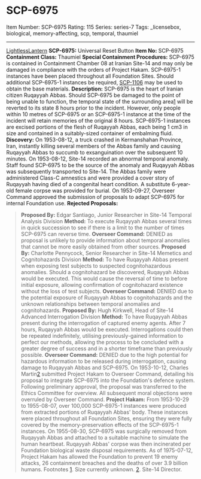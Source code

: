 # SCP-6975
Item Number: SCP-6975
Rating: 115
Series: series-7
Tags: _licensebox, biological, memory-affecting, scp, temporal, thaumiel

---

[LightlessLantern](javascript:;)
**SCP-6975:** Universal Reset Button
**Item No:** SCP-6975
**Containment Class:** Thaumiel
**Special Containment Procedures:** SCP-6975 is contained in Containment Chamber 08 at Iranian Site-14 and may only be damaged in compliance with the orders of Project Hakam.
SCP-6975-1 instances have been placed throughout all Foundation Sites. Should additional SCP-6975-1 instances be required, [SCP-1106](/scp-1106) may be used to obtain the base materials.
**Description:** SCP-6975 is the heart of Iranian citizen Ruqayyah Abbas. Should SCP-6975 be damaged to the point of being unable to function, the temporal state of the surrounding area[1](javascript:;) will be reverted to its state 8 hours prior to the incident. However, only people within 10 metres of SCP-6975 or an SCP-6975-1 instance at the time of the incident will retain memories of the original 8 hours.
SCP-6975-1 instances are excised portions of the flesh of Ruqayyah Abbas, each being 1 cm3 in size and contained in a suitably-sized container of embalming fluid.
**Discovery:** On 1953-08-12, a truck crashed in Kermanshahan Province, Iran, instantly killing several members of the Abbas family and causing Ruqayyah Abbas to succumb to exsanguination over the subsequent 10 minutes.
On 1953-08-12, Site-14 recorded an abnormal temporal anomaly. Staff found SCP-6975 to be the source of the anomaly and Ruqayyah Abbas was subsequently transported to Site-14. The Abbas family were administered Class-C amnestics and were provided a cover story of Ruqayyah having died of a congenital heart condition. A substitute 6-year-old female corpse was provided for burial.
On 1953-09-27, Overseer Command approved the submission of proposals to adapt SCP-6975 for internal Foundation use.
**Rejected Proposals:**
> **Proposed By:** Edgar Santiago, Junior Researcher in Site-14 Temporal Analysis Division
> **Method:** To execute Ruqayyah Abbas several times in quick succession to see if there is a limit to the number of times SCP-6975 can reverse time.
> **Overseer Command:** DENIED as proposal is unlikely to provide information about temporal anomalies that cannot be more easily obtained from other sources.
> **Proposed By:** Charlotte Pennycock, Senior Researcher in Site-14 Memetics and Cognitohazards Division
> **Method:** To have Ruqayyah Abbas present when exposing test subjects to suspected cognitohazardous anomalies. Should a cognitohazard be discovered, Ruqayyah Abbas would be executed. This would cause the reversal of time to before initial exposure, allowing confirmation of cognitohazard existence without the loss of test subjects.
> **Overseer Command:** DENIED due to the potential exposure of Ruqayyah Abbas to cognitohazards and the unknown relationships between temporal anomalies and cognitohazards.
> **Proposed By:** Hugh Kirkwell, Head of Site-14 Advanced Interrogation Division
> **Method:** To have Ruqayyah Abbas present during the interrogation of captured enemy agents. After 7 hours, Ruqayyah Abbas would be executed. Interrogations could then be repeated indefinitely, utilising previously-gained information to perfect our methods, allowing the process to be concluded with a greater degree of success and in a shorter timeframe than previously possible.
> **Overseer Command:** DENIED due to the high potential for hazardous information to be released during interrogation, causing damage to Ruqayyah Abbas and SCP-6975.
On 1953-10-12, Charles Martin[2](javascript:;) submitted Project Hakam to Overseer Command, detailing his proposal to integrate SCP-6975 into the Foundation's defence system. Following preliminary approval, the proposal was transferred to the Ethics Committee for overview. All subsequent moral objections were overruled by Overseer Command.
**Project Hakam:**
From 1953-10-29 to 1955-08-07, over 100,000 SCP-6975-1 instances were produced from extracted portions of Ruqayyah Abbas' body. These instances were placed throughout all Foundation Sites, ensuring they were fully covered by the memory-preservation effects of the SCP-6975-1 instances.
On 1955-08-30, SCP-6975 was surgically removed from Ruqayyah Abbas and attached to a suitable machine to simulate the human heartbeat. Ruqayyah Abbas' corpse was then incinerated per Foundation biological waste disposal requirements.
As of 1975-07-12, Project Hakam has allowed the Foundation to prevent 19 enemy attacks, 26 containment breaches and the deaths of over 3.9 billion humans.
Footnotes
[1](javascript:;). Size currently unknown.
[2](javascript:;). Site-14 Director.